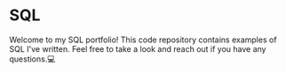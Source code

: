 # SQL

Welcome to my SQL portfolio! This code repository contains examples of SQL I've written. Feel free to take a look and reach out if you have any questions.💻
